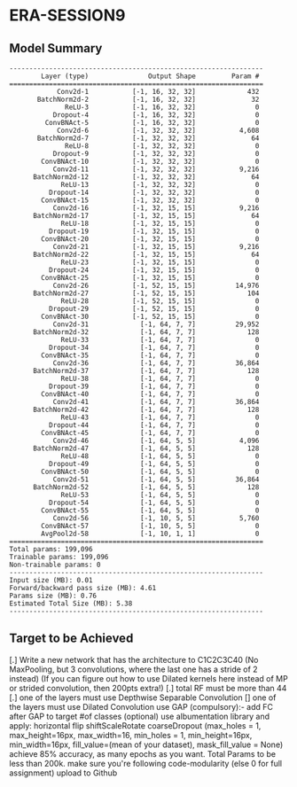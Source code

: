 # ERA-SESSION9

## Model Summary
```
----------------------------------------------------------------
        Layer (type)               Output Shape         Param #
================================================================
            Conv2d-1           [-1, 16, 32, 32]             432
       BatchNorm2d-2           [-1, 16, 32, 32]              32
              ReLU-3           [-1, 16, 32, 32]               0
           Dropout-4           [-1, 16, 32, 32]               0
         ConvBNAct-5           [-1, 16, 32, 32]               0
            Conv2d-6           [-1, 32, 32, 32]           4,608
       BatchNorm2d-7           [-1, 32, 32, 32]              64
              ReLU-8           [-1, 32, 32, 32]               0
           Dropout-9           [-1, 32, 32, 32]               0
        ConvBNAct-10           [-1, 32, 32, 32]               0
           Conv2d-11           [-1, 32, 32, 32]           9,216
      BatchNorm2d-12           [-1, 32, 32, 32]              64
             ReLU-13           [-1, 32, 32, 32]               0
          Dropout-14           [-1, 32, 32, 32]               0
        ConvBNAct-15           [-1, 32, 32, 32]               0
           Conv2d-16           [-1, 32, 15, 15]           9,216
      BatchNorm2d-17           [-1, 32, 15, 15]              64
             ReLU-18           [-1, 32, 15, 15]               0
          Dropout-19           [-1, 32, 15, 15]               0
        ConvBNAct-20           [-1, 32, 15, 15]               0
           Conv2d-21           [-1, 32, 15, 15]           9,216
      BatchNorm2d-22           [-1, 32, 15, 15]              64
             ReLU-23           [-1, 32, 15, 15]               0
          Dropout-24           [-1, 32, 15, 15]               0
        ConvBNAct-25           [-1, 32, 15, 15]               0
           Conv2d-26           [-1, 52, 15, 15]          14,976
      BatchNorm2d-27           [-1, 52, 15, 15]             104
             ReLU-28           [-1, 52, 15, 15]               0
          Dropout-29           [-1, 52, 15, 15]               0
        ConvBNAct-30           [-1, 52, 15, 15]               0
           Conv2d-31             [-1, 64, 7, 7]          29,952
      BatchNorm2d-32             [-1, 64, 7, 7]             128
             ReLU-33             [-1, 64, 7, 7]               0
          Dropout-34             [-1, 64, 7, 7]               0
        ConvBNAct-35             [-1, 64, 7, 7]               0
           Conv2d-36             [-1, 64, 7, 7]          36,864
      BatchNorm2d-37             [-1, 64, 7, 7]             128
             ReLU-38             [-1, 64, 7, 7]               0
          Dropout-39             [-1, 64, 7, 7]               0
        ConvBNAct-40             [-1, 64, 7, 7]               0
           Conv2d-41             [-1, 64, 7, 7]          36,864
      BatchNorm2d-42             [-1, 64, 7, 7]             128
             ReLU-43             [-1, 64, 7, 7]               0
          Dropout-44             [-1, 64, 7, 7]               0
        ConvBNAct-45             [-1, 64, 7, 7]               0
           Conv2d-46             [-1, 64, 5, 5]           4,096
      BatchNorm2d-47             [-1, 64, 5, 5]             128
             ReLU-48             [-1, 64, 5, 5]               0
          Dropout-49             [-1, 64, 5, 5]               0
        ConvBNAct-50             [-1, 64, 5, 5]               0
           Conv2d-51             [-1, 64, 5, 5]          36,864
      BatchNorm2d-52             [-1, 64, 5, 5]             128
             ReLU-53             [-1, 64, 5, 5]               0
          Dropout-54             [-1, 64, 5, 5]               0
        ConvBNAct-55             [-1, 64, 5, 5]               0
           Conv2d-56             [-1, 10, 5, 5]           5,760
        ConvBNAct-57             [-1, 10, 5, 5]               0
        AvgPool2d-58             [-1, 10, 1, 1]               0
================================================================
Total params: 199,096
Trainable params: 199,096
Non-trainable params: 0
----------------------------------------------------------------
Input size (MB): 0.01
Forward/backward pass size (MB): 4.61
Params size (MB): 0.76
Estimated Total Size (MB): 5.38
----------------------------------------------------------------
```

## Target to be Achieved 
[.] Write a new network that
has the architecture to C1C2C3C40 (No MaxPooling, but 3 convolutions, where the last one has a stride of 2 instead) (If you can figure out how to use Dilated kernels here instead of MP or strided convolution, then 200pts extra!)
[.] total RF must be more than 44
[.] one of the layers must use Depthwise Separable Convolution
[] one of the layers must use Dilated Convolution
use GAP (compulsory):- add FC after GAP to target #of classes (optional)
use albumentation library and apply:
horizontal flip
shiftScaleRotate
coarseDropout (max_holes = 1, max_height=16px, max_width=16, min_holes = 1, min_height=16px, min_width=16px, fill_value=(mean of your dataset), mask_fill_value = None)
achieve 85% accuracy, as many epochs as you want. Total Params to be less than 200k.
make sure you're following code-modularity (else 0 for full assignment) 
upload to Github
